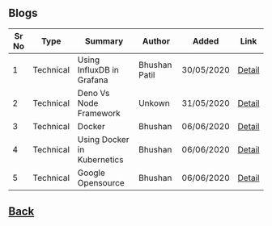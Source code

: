 ## Blogs

| Sr No | Type | Summary | Author | Added | Link |
| ------ | ------ | ------ | ------ | ------ | ------ |
| 1 | Technical | Using InfluxDB in Grafana | Bhushan Patil | 30/05/2020 | [<i class="far fa-file"></i>Detail](influxdb_grafana)|
| 2 | Technical | Deno Vs Node Framework | Unkown | 31/05/2020 | [<i class="far fa-file"></i>Detail](deno_vs_node)|
| 3 | Technical | Docker | Bhushan | 06/06/2020 | [<i class="far fa-file"></i>Detail](docker)|
| 4 | Technical | Using Docker in Kubernetics | Bhushan | 06/06/2020 | [<i class="far fa-file"></i>Detail](docker_kubernetics)|
| 5 | Technical | Google Opensource | Bhushan | 06/06/2020 | [<i class="far fa-file"></i>Detail](docker_kubernetics)|

## [<i class="fas fa-arrow-left"></i>Back](/documentation/)
